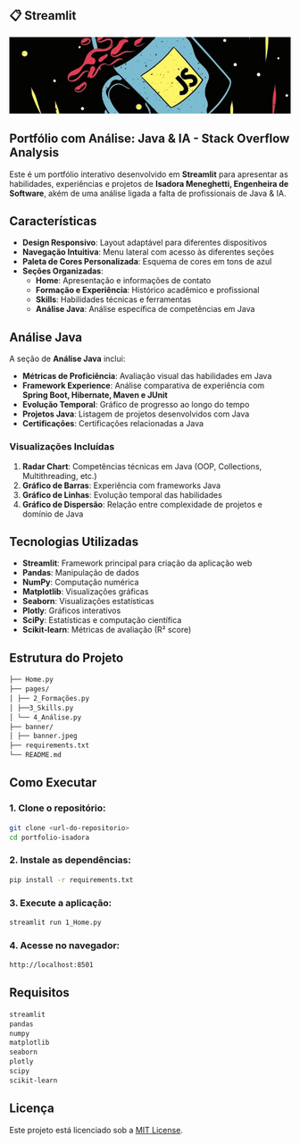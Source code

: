 ## 📋 Streamlit

![Banner](imgs/banner.jpeg)


## Portfólio com Análise: Java & IA - Stack Overflow Analysis


Este é um portfólio interativo desenvolvido em **Streamlit** para apresentar as habilidades, experiências e projetos de **Isadora Meneghetti, Engenheira de Software**, akém de uma análise ligada a falta de profissionais de Java & IA.

## Características

- **Design Responsivo**: Layout adaptável para diferentes dispositivos  
- **Navegação Intuitiva**: Menu lateral com acesso às diferentes seções  
- **Paleta de Cores Personalizada**: Esquema de cores em tons de azul  
- **Seções Organizadas**:  
  - **Home**: Apresentação e informações de contato  
  - **Formação e Experiência**: Histórico acadêmico e profissional  
  - **Skills**: Habilidades técnicas e ferramentas  
  - **Análise Java**: Análise específica de competências em Java  

## Análise Java

A seção de **Análise Java** inclui:  

- **Métricas de Proficiência**: Avaliação visual das habilidades em Java  
- **Framework Experience**: Análise comparativa de experiência com **Spring Boot, Hibernate, Maven e JUnit**  
- **Evolução Temporal**: Gráfico de progresso ao longo do tempo  
- **Projetos Java**: Listagem de projetos desenvolvidos com Java  
- **Certificações**: Certificações relacionadas a Java  

### Visualizações Incluídas

1. **Radar Chart**: Competências técnicas em Java (OOP, Collections, Multithreading, etc.)  
2. **Gráfico de Barras**: Experiência com frameworks Java  
3. **Gráfico de Linhas**: Evolução temporal das habilidades  
4. **Gráfico de Dispersão**: Relação entre complexidade de projetos e domínio de Java  

## Tecnologias Utilizadas

- **Streamlit**: Framework principal para criação da aplicação web  
- **Pandas**: Manipulação de dados  
- **NumPy**: Computação numérica  
- **Matplotlib**: Visualizações gráficas  
- **Seaborn**: Visualizações estatísticas  
- **Plotly**: Gráficos interativos  
- **SciPy**: Estatísticas e computação científica  
- **Scikit-learn**: Métricas de avaliação (R² score)  

## Estrutura do Projeto
    
```bash 
├── Home.py 
├── pages/
│ ├── 2_Formações.py 
│ ├──3_Skills.py 
│ └── 4_Análise.py 
├── banner/
│ ├── banner.jpeg 
├── requirements.txt 
└── README.md 
```

## Como Executar

### 1. Clone o repositório:
```bash
git clone <url-do-repositorio>
cd portfolio-isadora
```

### 2. Instale as dependências:
```bash
pip install -r requirements.txt
```

### 3. Execute a aplicação:
```bash
streamlit run 1_Home.py
```

### 4. Acesse no navegador:
```bash
http://localhost:8501
```

## Requisitos
```bash
streamlit
pandas
numpy
matplotlib
seaborn
plotly
scipy
scikit-learn
```

## Licença
Este projeto está licenciado sob a [MIT License](LICENSE).